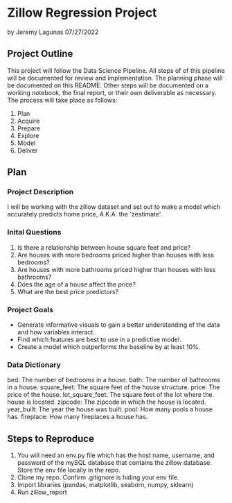 # Zillow Regression Project
by Jeremy Lagunas 07/27/2022

## Project Outline
This project will follow the Data Science Pipeline. All steps of of this pipeline will be documented for review and implementation. The planning phase will be documented on this README. Other steps will be documented on a working notebook, the final report, or their own deliverable as necessary. The process will take place as follows:
1. Plan
2. Acquire
3. Prepare
4. Explore
5. Model
6. Deliver

## Plan

### Project Description
I will be working with the zillow dataset and set out to make a model which accurately predicts home price, A.K.A. the 'zestimate'.

### Inital Questions
1. Is there a relationship between house square feet and price?
2. Are houses with more bedrooms priced higher than houses with less bedrooms?
3. Are houses with more bathrooms priced higher than houses with less bathrooms?
4. Does the age of a house affect the price?
5. What are the best price predictors?


### Project Goals
- Generate informative visuals to gain a better understanding of the data and how variables interact. 
- Find which features are best to use in a predictive model.
- Create a model which outperforms the baseline by at least 10%.

### Data Dictionary
bed: The number of bedrooms in a house.
bath: The number of bathrooms in a house.
square_feet: The square feet of the house structure.
price: The price of the house. 
lot_square_feet: The square feet of the lot where the house is located.
zipcode: The zipcode in which the house is located.
year_built: The year the house was built. 
pool: How many pools a house has.
fireplace: How many fireplaces a house has. 

## Steps to Reproduce
1. You will need an env.py file which has the host name, username, and password of the mySQL database that contains the zillow database. Store the env file locally in the repo.
2. Clone my repo. Confirm .gitignore is hiding your env file.
3. Import libraries (pandas, matplotlib, seaborn, numpy, sklearn)
4. Run zillow_report
